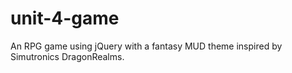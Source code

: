 # unit-4-game
An RPG game using jQuery with a fantasy MUD theme inspired by Simutronics DragonRealms.
